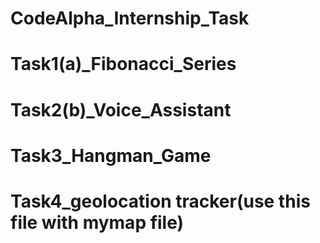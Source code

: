 # CodeAlpha_Internship_Task
# Task1(a)_Fibonacci_Series
# Task2(b)_Voice_Assistant
# Task3_Hangman_Game
# Task4_geolocation tracker(use this file with mymap file)
